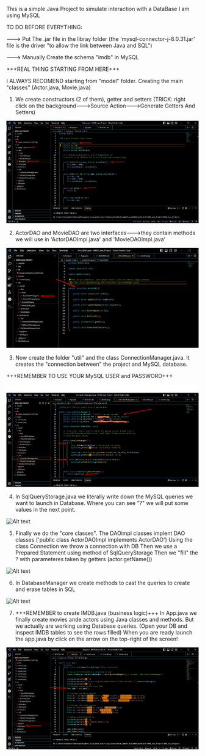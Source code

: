 This is a simple Java Project to simulate interaction with a DataBase
I am using MySQL

TO DO BEFORE EVERYTHING:

---> Put The .jar file in the libray folder (the 'mysql-connector-j-8.0.31.jar' file is
the driver "to allow the link between Java and SQL")

---> Manually Create the schema "imdb" in MySQL

+++REAL THING STARTING FROM HERE+++

I ALWAYS RECOMEND starting from "model" folder. Creating the main "classes" (Actor.java, Movie.java)

1. We create constructors (2 of them), getter and setters
   (TRICK: right click on the background--->Source Action--->Generate Getters And Setters)

![Alt text](\screen\screen1.png?raw=true "Optional Title")

2. ActorDAO and MovieDAO are two interfaces--->they contain methods we will use in 'ActorDAOImpl.java' and 'MovieDAOImpl.java'

![Alt text](screen\screen2.png?raw=true "Optional Title")

3. Now create the folder "util" and the class ConnectionManager.java. It creates the "connection between" the project and MySQL database.

+++REMEMBER TO USE YOUR MySQL USER and PASSWORD+++

![Alt text](screen\screen3.png?raw=true "Optional Title")

4. In SqlQueryStorage.java we literally write down the MySQL queries we want to launch in Database.
   Where you can see "?" we will put some values in the next point.

![Alt text](screen\screen4.png.png?raw=true "Optional Title")

5. Finally we do the "core classes".
   The DAOimpl classes implent DAO classes ('public class ActorDAOImpl implements ActorDAO')
   Using the class Connection we throw a connection with DB
   Then we use a Prepared Statement using method of SqlQueryStorage
   Then we "fill" the ? with parameteres taken by getters (actor.getName())

![Alt text](screen\screen5.png.png?raw=true "Optional Title")

6. In DatabaseManager we create methods to cast the queries to create and erase tables in SQL

![Alt text](screen\screen6.png.png?raw=true "Optional Title")

7. +++REMEMBER to create IMDB.java (business logic)+++
   In App.java we finally create movies ande actors using Java classes and methods.
   But we actually are working using Database queries. (Open your DB and inspect IMDB tables to see the rows filled)
   When you are ready launch the app.java by click on the arrow on the top-right of the screen!

![Alt text](screen\screen7.png?raw=true "Optional Title")
